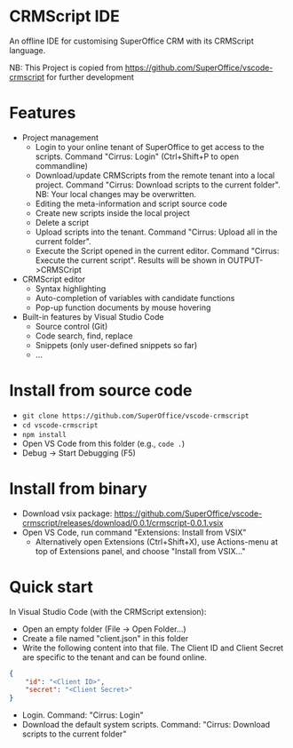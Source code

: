 # CRMScript IDE

An offline IDE for customising SuperOffice CRM with its CRMScript language. 

NB: This Project is copied from https://github.com/SuperOffice/vscode-crmscript for further development 

# Features

- Project management
    * Login to your online tenant of SuperOffice to get access to the scripts. Command "Cirrus: Login" (Ctrl+Shift+P to open commandline)
    * Download/update CRMScripts from the remote tenant into a local project. Command "Cirrus: Download scripts to the current folder". NB: Your local changes may be overwritten.
    * Editing the meta-information and script source code
    * Create new scripts inside the local project
    * Delete a script
    * Upload scripts into the tenant. Command "Cirrus: Upload all in the current folder".
    * Execute the Script opened in the current editor. Command "Cirrus: Execute the current script". Results will be shown in OUTPUT->CRMSCript
- CRMScript editor
    * Syntax highlighting
    * Auto-completion of variables with candidate functions
    * Pop-up function documents by mouse hovering
- Built-in features by Visual Studio Code
    * Source control (Git)
    * Code search, find, replace
    * Snippets (only user-defined snippets so far)
    * ...


# Install from source code

- ```git clone https://github.com/SuperOffice/vscode-crmscript```
- ```cd vscode-crmscript```
- ```npm install```
- Open VS Code from this folder (e.g., ```code .```) 
- Debug -> Start Debugging (F5)

# Install from binary
- Download vsix package: https://github.com/SuperOffice/vscode-crmscript/releases/download/0.0.1/crmscript-0.0.1.vsix
- Open VS Code, run command "Extensions: Install from VSIX"
  * Alternatively open Extensions (Ctrl+Shift+X), use Actions-menu at top of Extensions panel, and choose "Install from VSIX..."

# Quick start
In Visual Studio Code (with the CRMScript extension):
- Open an empty folder (File -> Open Folder...)
- Create a file named "client.json" in this folder
- Write the following content into that file. The Client ID and Client Secret are specific to the tenant and can be found online. 
```json
{
    "id": "<Client ID>",
    "secret": "<Client Secret>"
}
```
- Login. Command: "Cirrus: Login"
- Download the default system scripts. Command: "Cirrus: Download scripts to the current folder" 